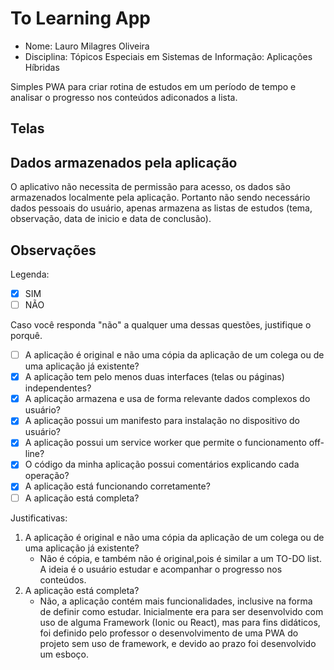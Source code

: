# **To Learning App**

- Nome: Lauro Milagres Oliveira
- Disciplina: Tópicos Especiais em Sistemas de Informação: Aplicações Híbridas

Simples PWA para criar rotina de estudos em um período de tempo e analisar o progresso nos conteúdos adiconados a lista.

## Telas

## Dados armazenados pela aplicação

O aplicativo não necessita de permissão para acesso, os dados são armazenados localmente pela aplicação.
Portanto não sendo necessário dados pessoais do usuário, apenas armazena as listas de estudos (tema, observação, data de inicio e data de conclusão).

## Observações

Legenda:
- [x] SIM
- [ ] NÃO

Caso você responda "não" a qualquer uma dessas questões, justifique o porquê.

- [ ] A aplicação é original e não uma cópia da aplicação de um colega ou de uma aplicação já existente?
- [x] A aplicação tem pelo menos duas interfaces (telas ou páginas) independentes?
- [x] A aplicação armazena e usa de forma relevante dados complexos do usuário?
- [x] A aplicação possui um manifesto para instalação no dispositivo do usuário?
- [x] A aplicação possui um service worker que permite o funcionamento off-line?
- [x] O código da minha aplicação possui comentários explicando cada operação?
- [x] A aplicação está funcionando corretamente?
- [ ] A aplicação está completa?

Justificativas:

1. A aplicação é original e não uma cópia da aplicação de um colega ou de uma aplicação já existente?
    - Não é cópia, e também não é original,pois é similar a um TO-DO list. A ideia é o usuário estudar e acompanhar o progresso nos conteúdos.
2. A aplicação está completa?
    - Não, a aplicação contém mais funcionalidades, inclusive na forma de definir como estudar. Inicialmente era para ser desenvolvido com uso de alguma Framework (Ionic ou React), mas para fins didáticos, foi definido pelo professor o desenvolvimento de uma PWA do projeto sem uso de framework, e devido ao prazo foi desenvolvido um esboço.